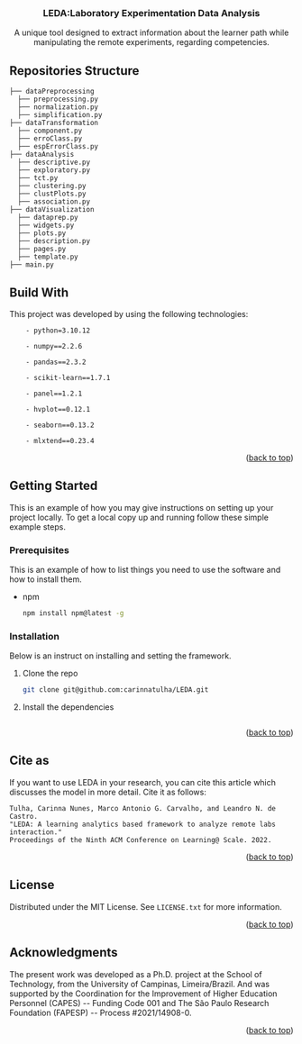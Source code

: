 <!-- PROJECT LOGO -->
<br />
<div align="center">
  <h3 align="center">LEDA:Laboratory Experimentation Data Analysis</h3>

  <p align="center">
    A unique tool designed to extract information about the learner path while manipulating the remote experiments, regarding competencies.
  </p>
</div>

## Repositories Structure

```plaintext
├── dataPreprocessing             
  ├── preprocessing.py
  ├── normalization.py
  ├── simplification.py
├── dataTransformation            
  ├── component.py
  ├── erroClass.py
  ├── espErrorClass.py
├── dataAnalysis            
  ├── descriptive.py
  ├── exploratory.py
  ├── tct.py
  ├── clustering.py
  ├── clustPlots.py
  ├── association.py
├── dataVisualization 
  ├── dataprep.py
  ├── widgets.py 
  ├── plots.py
  ├── description.py
  ├── pages.py
  ├── template.py
├── main.py          
```

<!-- BUILD WITH -->
## Build With

This project was developed by using the following technologies:

```
    - python=3.10.12
    
    - numpy==2.2.6 
    
    - pandas==2.3.2
    
    - scikit-learn==1.7.1
    
    - panel==1.2.1
    
    - hvplot==0.12.1
    
    - seaborn==0.13.2
    
    - mlxtend==0.23.4
```

<p align="right">(<a href="#readme-top">back to top</a>)</p>

<!-- GETTING STARTED -->
## Getting Started

This is an example of how you may give instructions on setting up your project locally.
To get a local copy up and running follow these simple example steps.

### Prerequisites

This is an example of how to list things you need to use the software and how to install them.
* npm
  ```sh
  npm install npm@latest -g
  ```

### Installation

Below is an instruct on installing and setting the framework.

1. Clone the repo
   ```sh
   git clone git@github.com:carinnatulha/LEDA.git
   ```
2. Install the dependencies
   ```sh
   
   ```

<p align="right">(<a href="#readme-top">back to top</a>)</p>

<!-- CITE AS -->
## Cite as
If you want to use LEDA in your research, you can cite this article which discusses the model in more detail. Cite it as follows:

```
Tulha, Carinna Nunes, Marco Antonio G. Carvalho, and Leandro N. de Castro.
"LEDA: A learning analytics based framework to analyze remote labs interaction."
Proceedings of the Ninth ACM Conference on Learning@ Scale. 2022.
```

<p align="right">(<a href="#readme-top">back to top</a>)</p>

<!-- LICENSE -->
## License

Distributed under the MIT License. See `LICENSE.txt` for more information.

<p align="right">(<a href="#readme-top">back to top</a>)</p>

<!-- ACKNOWLEDGMENTS -->
## Acknowledgments

The present work was developed as a Ph.D. project at the School of Technology, from the University of Campinas, Limeira/Brazil. And was supported by the Coordination for the Improvement of Higher Education Personnel (CAPES) -- Funding Code 001 and The São Paulo Research Foundation (FAPESP) -- Process \#2021/14908-0. 

<p align="right">(<a href="#readme-top">back to top</a>)</p>




